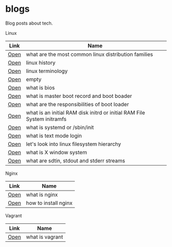 # blogs

Blog posts about tech.

Linux

| Link | Name   |
| ------------- | ------------- |
| [Open](/posts/230117) | what are the most common linux distribution families  |
| [Open](/posts/230118) | linux history    |
| [Open](/posts/230119) | linux terminology    |
| [Open](/posts/230120) | empty  |
| [Open](/posts/230121) | what is bios  |
| [Open](/posts/230122) | what is master boot record and boot boader  |
| [Open](/posts/230123) | what are the responsibilities of boot loader |
| [Open](/posts/230127) | what is an initial RAM disk initrd or initial RAM File System initramfs  |
| [Open](/posts/230128) | what is systemd or /sbin/init  |
| [Open](/posts/230129) | what is text mode login  |
| [Open](/posts/230130) | let's look into linux filesystem hierarchy  |
| [Open](/posts/230131) | what is X window system |
| [Open](/posts/230201) | what are sdtin, stdout and stderr streams |


Nginx

| Link | Name  |
| ------------- | ------------- |
| [Open](/posts/230124) | what is nginx    |
| [Open](/posts/230125) | how to install nginx    |


Vagrant 

| Link | Name  |
| ------------- | ------------- |
| [Open](/posts/230126) | what is vagrant |

